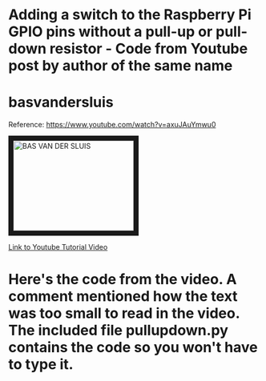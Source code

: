 # Adding a switch to the Raspberry Pi GPIO pins without a pull-up or pull-down resistor - Code from Youtube post by author of the same name

# basvandersluis
Reference: https://www.youtube.com/watch?v=axuJAuYmwu0

<a href="http://www.youtube.com/watch?feature=player_embedded&v=axuJAuYmwu0
" target="_blank"><img src="http://img.youtube.com/vi/axuJAuYmwu0/0.jpg" 
alt="BAS VAN DER SLUIS" width="240" height="180" border="10" /></a>

[Link to Youtube Tutorial Video](https://www.youtube.com/watch?v=axuJAuYmwu0)

# Here's the code from the video.  A comment mentioned how the text was too small to read in the video.  The included file pullupdown.py contains the code so you won't have to type it.




